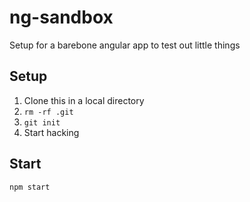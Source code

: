 # ng-sandbox
Setup for a barebone angular app to test out little things

## Setup

1. Clone this in a local directory
2. `rm -rf .git`
3. `git init`
4. Start hacking

## Start

`npm start`
